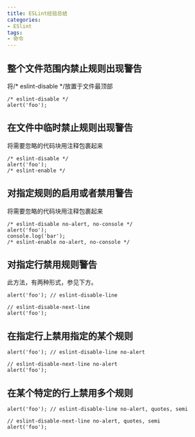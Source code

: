 ```yaml
---
title: ESLint经验总结
categories:
- ESlint
tags:
- 命令
---
```

## 整个文件范围内禁止规则出现警告
将/* eslint-disable */放置于文件最顶部

```
/* eslint-disable */
alert('foo');
```
## 在文件中临时禁止规则出现警告
将需要忽略的代码块用注释包裹起来

```
/* eslint-disable */
alert('foo');
/* eslint-enable */
```
## 对指定规则的启用或者禁用警告
将需要忽略的代码块用注释包裹起来

```
/* eslint-disable no-alert, no-console */
alert('foo');
console.log('bar');
/* eslint-enable no-alert, no-console */
```

## 对指定行禁用规则警告
此方法，有两种形式，参见下方。

```
alert('foo'); // eslint-disable-line
 
// eslint-disable-next-line
alert('foo');
```
## 在指定行上禁用指定的某个规则
```
alert('foo'); // eslint-disable-line no-alert
 
// eslint-disable-next-line no-alert
alert('foo');
```
## 在某个特定的行上禁用多个规则

```
alert('foo'); // eslint-disable-line no-alert, quotes, semi
 
// eslint-disable-next-line no-alert, quotes, semi
alert('foo');
```